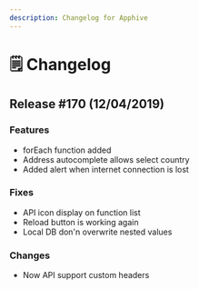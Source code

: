 ```yaml
---
description: Changelog for Apphive
---
```


# 🗒 Changelog

## Release \#170 \(12/04/2019\)

### Features

* forEach  function added
* Address autocomplete allows select country
* Added alert when internet connection is lost

### Fixes

* API icon display on function list
* Reload button is working again
* Local DB don'n overwrite nested values

### Changes

* Now API support custom headers



